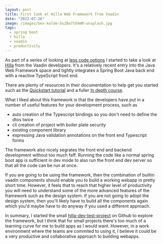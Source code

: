 ```yaml
---
layout: post
title: First look at Hilla Web Framework from Vaadin
date: "2022-07-26"
image: /images/ben-kolde-bs2Ba7t69mM-unsplash.jpg
tags:
  - spring boot
  - hilla
  - vaadin
  - productivity
---
```


As part of a series of looking at [less code options](https://robintegg.com/2022/06/15/less-code-over-low-code.html) I started to take a look at [Hilla](https://hilla.dev/) from the Vaadin developers. It's a relatively recent entry into the Java Web Framework space and tightly integrates a Spring Boot Java back end with a reactive TypeScript front end.

There are plenty of resources in their documentation to help get you started such as the [Quickstart tutorial](https://hilla.dev/docs/tutorials/quickstart) and a fuller [In depth course](https://hilla.dev/docs/tutorials/in-depth-course).

What I liked about this framework is that the developers have put in a number of useful features for your development process, such as 

- auto creation of the Typescript bindings so you don't need to define the dtos twice
- cli creation of project with boiler plate security
- existing component library
- expressing Java validation annotations on the front end Typescript forms 

The framework also nicely segrates the front end and backend development without too much faff. Running the code like a normal spring boot app is sufficient in dev mode to also run the front end dev server so that all the code can be run at once.

If you are going to be using the framework, then the combination of builtin vaadin components should enable you to build a working webapp in pretty short time. However, it feels that to reach that higher level of productivity you will need to understand some of the more advanced features of the framework such as the design system. If you are not going to adopt the design system, then you'll likely have to build all the components again which you'd maybe have to do anyway if you used a different approach.

In summary, I started the small [hilla-dev-test-project](https://github.com/teggr/hilla-dev-test-project) on Github to explore the framework, but I think that for small projects there's too much of a learning curve for me to build apps as I would want. However, in a work environment where the teams are commited to using it, I believe it could be a very productive and collaborative approach to building webapps.